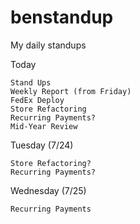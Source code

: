 # benstandup
My daily standups

Today

    Stand Ups
    Weekly Report (from Friday)
    FedEx Deploy
    Store Refactoring
    Recurring Payments?
    Mid-Year Review

Tuesday (7/24)

    Store Refactoring?
    Recurring Payments?
    
Wednesday (7/25)

    Recurring Payments
